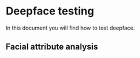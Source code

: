 # Deepface testing

In this document you will find how to test deepface.

## Facial attribute analysis

